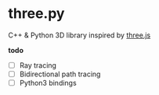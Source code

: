 # three.py

C++ & Python 3D library inspired by [three.js](https://github.com/mrdoob/three.js/)

**todo**

- [ ] Ray tracing
- [ ] Bidirectional path tracing
- [ ] Python3 bindings
